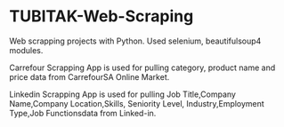 # TUBITAK-Web-Scraping

Web scrapping projects with Python. Used selenium, beautifulsoup4 modules.

Carrefour Scrapping App is used for pulling category, product name and price data from CarrefourSA Online Market.

Linkedin Scrapping App is used for pulling Job Title,Company Name,Company Location,Skills, Seniority Level, Industry,Employment Type,Job Functionsdata from Linked-in.
